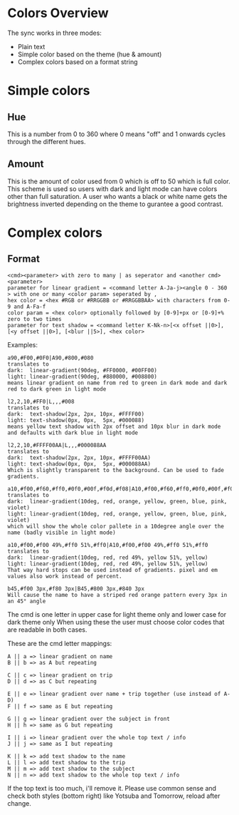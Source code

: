 # Colors Overview
The sync works in three modes: 
 - Plain text
 - Simple color based on the theme (hue & amount)
 - Complex colors based on a format string

# Simple colors
## Hue
This is a number from 0 to 360 where 0 means "off" and 1 onwards cycles through the different hues.
## Amount
This is the amount of color used from 0 which is off to 50 which is full color.
This scheme is used so users with dark and light mode can have colors other than full saturation.
A user who wants a black or white name gets the brightness inverted depending on the theme to gurantee a good contrast.

# Complex colors
## Format
``` 
<cmd><parameter> with zero to many | as seperator and <another cmd><parameter>
parameter for linear gradient = <command letter A-Ja-j><angle 0 - 360 > with one or many <color param> seperated by ,
hex color = <hex #RGB or #RRGGBB or #RRGGBBAA> with characters from 0-9 and A-Fa-f
color param = <hex color> optionally followed by [0-9]+px or [0-9]+% zero to two times
parameter for text shadow = <command letter K-Nk-n>[<x offset ||0>],[<y offset ||0>], [<blur ||5>], <hex color> 
```

Examples: 

``` 
a90,#F00,#0F0|A90,#800,#080
translates to 
dark:  linear-gradient(90deg, #FF0000, #00FF00)
light: linear-gradient(90deg, #880000, #008800)
means linear gradient on name from red to green in dark mode and dark red to dark green in light mode

l2,2,10,#FF0|L,,,#008
translates to
dark:  text-shadow(2px, 2px, 10px, #FFFF00)
light: text-shadow(0px, 0px,  5px, #000088)
means yellow text shadow with 2px offset and 10px blur in dark mode and defaults with dark blue in light mode

l2,2,10,#FFFF00AA|L,,,#000088AA
translates to
dark:  text-shadow(2px, 2px, 10px, #FFFF00AA)
light: text-shadow(0px, 0px,  5px, #000088AA)
Which is slightly transparent to the background. Can be used to fade gradients.

a10,#f00,#f60,#ff0,#0f0,#00f,#f0d,#f08|A10,#f00,#f60,#ff0,#0f0,#00f,#f0d,#f08
translates to
dark:  linear-gradient(10deg, red, orange, yellow, green, blue, pink, violet)
light: linear-gradient(10deg, red, orange, yellow, green, blue, pink, violet)
which will show the whole color pallete in a 10degree angle over the name (badly visible in light mode)

a10,#f00,#f00 49%,#ff0 51%,#ff0|A10,#f00,#f00 49%,#ff0 51%,#ff0
translates to
dark:  linear-gradient(10deg, red, red 49%, yellow 51%, yellow)
light: linear-gradient(10deg, red, red 49%, yellow 51%, yellow)
That way hard stops can be used instead of gradients. pixel and em values also work instead of percent.

b45,#f00 3px,#f80 3px|B45,#800 3px,#840 3px
Will cause the name to have a striped red orange pattern every 3px in an 45° angle

```
The cmd is one letter in upper case for light theme only and lower case for dark theme only
When using these the user must choose color codes that are readable in both cases.

These are the cmd letter mappings:
```
A || a => linear gradient on name
B || b => as A but repeating

C || c => linear gradient on trip
D || d => as C but repeating

E || e => linear gradient over name + trip together (use instead of A-D)
F || f => same as E but repeating

G || g => linear gradient over the subject in front
H || h => same as G but repeating

I || i => linear gradient over the whole top text / info 
J || j => same as I but repeating

K || k => add text shadow to the name
L || l => add text shadow to the trip
M || m => add text shadow to the subject
N || n => add text shadow to the whole top text / info 

```
If the top text is too much, i'll remove it.
Please use common sense and check both styles (bottom right) like Yotsuba and Tomorrow, reload after change.
 

